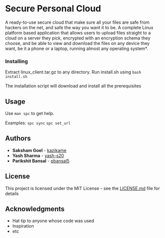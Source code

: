 # Secure Personal Cloud

A ready-to-use secure cloud that make sure all your files are safe from hackers on the net, and safe the way you want it to be.
A complete Linux platform based application that allows users to upload files straight to a cloud on a server they pick, encrypted with an encryption schema they choose, and be able to view and download the files on any device they want, be it a phone or a laptop, running almost any operating system*.

### Installing

Extract linux_client.tar.gz to any directory.
Run install.sh using `bash install.sh`

The installation script will download and install all the prerequisites

## Usage
Use `man spc` to get help.

Examples:
`spc sync`
`spc set_url`





## Authors

* **Saksham Goel** - [kazikame](https://github.com/kazikame)
* **Yash Sharma** - [yash-s20](https://github.com/yash-s20)
* **Parikshit Bansal** - [pbansal5](https://github.com/pbansal5)

## License

This project is licensed under the MIT License - see the [LICENSE.md](LICENSE.md) file for details

## Acknowledgments

* Hat tip to anyone whose code was used
* Inspiration
* etc
